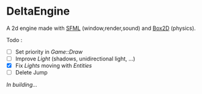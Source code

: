 # DeltaEngine
A 2d engine made with [SFML](https://www.sfml-dev.org/) (window,render,sound) and [Box2D](https://box2d.org/) (physics).

Todo :
- [ ] Set priority in *Game::Draw*
- [ ] Improve *Light* (shadows, unidirectional light, ...)
- [x] Fix *Lights* moving with *Entities*
- [ ] Delete Jump

*In building...*
